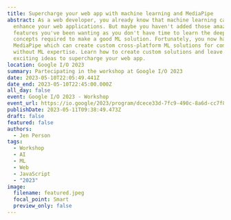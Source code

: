 ```yaml
---
title: Supercharge your web app with machine learning and MediaPipe
abstract: As a web developer, you already know that machine learning can greatly
  enhance your web applications. But maybe you haven't added those amazing
  features you've been wanting as you don't have time to learn the deep learning
  concepts required to make a good ML solution. Fortunately, you now have
  MediaPipe which can create custom cross-platform ML solutions for common tasks
  without ML expertise. Learn how to create custom solutions and leave with
  exciting ideas to supercharge your web app.
location: Google I/O 2023
summary: Partecipating in the workshop at Google I/O 2023
date: 2023-05-10T22:05:49.441Z
date_end: 2023-05-10T22:45:00.000Z
all_day: false
event: Google I/O 2023 - Workshop
event_url: https://io.google/2023/program/dcece33d-7fc9-490c-8a6d-cc7f83fc0d1f/
publishDate: 2023-05-11T09:38:49.473Z
draft: false
featured: false
authors:
  - Jen Person
tags:
  - Workshop
  - AI
  - ML
  - Web
  - JavaScript
  - "2023"
image:
  filename: featured.jpeg
  focal_point: Smart
  preview_only: false
---
```

